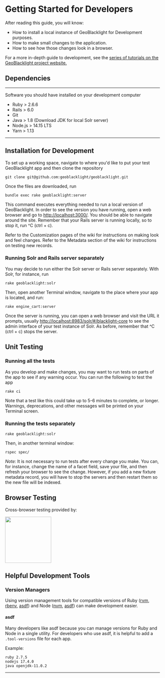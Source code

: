 
# Getting Started for Developers

After reading this guide, you will know:
 - How to install a local instance of GeoBlacklight for Development purposes.
 - How to make small changes to the application.
 - How to see how those changes look in a browser.   

For a more in-depth guide to development, see the [series of tutorials on the GeoBlacklight project website.](https://geoblacklight.org/tutorials.html)

## Dependencies

--------

Software you should have installed on your development computer
* Ruby > 2.6.6
* Rails > 6.0
* Git
* Java > 1.8 (Download JDK for local Solr server)
* Node.js > 14.15 LTS
* Yarn > 1.13

---------

## Installation for Development

To set up a working space, navigate to where you'd like to put your test GeoBlacklight app and then clone the repository
```
git clone git@github.com:geoblacklight/geoblacklight.git
```
Once the files are downloaded, run
```
bundle exec rake geoblacklight:server
```
This command executes everything needed to run a local version of GeoBlacklight. In order to see the version you have running, open a web browser and go to [http://localhost:3000/](http://localhost:3000/). You should be able to navigate around the site. Remember that your Rails server is running locally, so to stop it, run ^C (ctrl + c).

Refer to the Customization pages of the wiki for instructions on making look and feel changes. Refer to the Metadata section of the wiki for instructions on testing new records.

### Running Solr and Rails server separately

You may decide to run either the Solr server or Rails server separately. With Solr, for instance, run
```
rake geoblacklight:solr
```
Then, open another Terminal window, navigate to the place where your app is located, and run:
```
rake engine_cart:server
```
Once the server is running, you can open a web browser and visit the URL it prompts, usually [http://localhost:8983/solr/#/blacklight-core](http://localhost:8983/solr/#/blacklight-core) to see the admin interface of your test instance of Solr. As before, remember that ^C (ctrl + c) stops the server.

## Unit Testing

### Running all the tests
As you develop and make changes, you may want to run tests on parts of the app to see if any warning occur. You can run the following to test the app
```
rake ci
```
Note that a test like this could take up to 5-6 minutes to complete, or longer. Warnings, deprecations, and other messages will be printed on your Terminal screen.

### Running the tests separately
```
rake geoblacklight:solr
```
Then, in another terminal window:
```
rspec spec/
```
*Note:* It is not necessary to run tests after every change you make. You can, for instance, change the name of a facet field, save your file, and then refresh your browser to see the change. However, if you add a new fixture metadata record, you will have to stop the servers and then restart them so the new file will be indexed.

## Browser Testing

Cross-browser testing provided by:

<a href="https://www.browserstack.com/"><img src="https://user-images.githubusercontent.com/784196/43614155-d65e3f98-9677-11e8-8ecf-89f0746f91e0.png" width="150"></a>

## Helpful Development Tools

### Version Managers
Using version management tools for compatible versions of Ruby ([rvm](https://rvm.io/), [rbenv](http://rbenv.org/), [asdf](https://asdf-vm.com/)) and Node ([nvm](https://github.com/nvm-sh/nvm/blob/master/README.md), [asdf](https://asdf-vm.com/)) can make development easier.

#### asdf
Many developers like asdf because you can manage versions for Ruby and Node in a single utility. For developers who use asdf, it is helpful to add a `.tool-versions` file for each app.

Example:
```
ruby 2.7.5
nodejs 17.4.0
java openjdk-11.0.2
```

---
